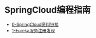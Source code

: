 # SpringCloud编程指南

- [0-SpringCloud资料链接](doc/0-SpringCloud资料链接.md)
- [1-Eureka服务注册发现](doc/1-Eureka服务注册发现.md)